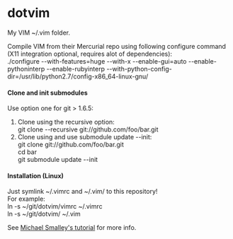 dotvim
======

My VIM ~/.vim folder.

Compile VIM from their Mercurial repo using following configure command (X11 integration optional, requires alot of dependencies):  
./configure --with-features=huge --with-x  --enable-gui=auto --enable-pythoninterp --enable-rubyinterp --with-python-config-dir=/usr/lib/python2.7/config-x86_64-linux-gnu/

#### Clone and init submodules
Use option one for git > 1.6.5:  
1. Clone using the recursive option:  
git clone --recursive git://github.com/foo/bar.git  
2. Clone using and use submodule update --init:  
git clone git://github.com/foo/bar.git  
cd bar  
git submodule update --init

#### Installation (Linux)
Just symlink ~/.vimrc and ~/.vim/ to this repository!  
For example:  
ln -s ~/git/dotvim/vimrc ~/.vimrc  
ln -s ~/git/dotvim/ ~/.vim

See [Michael Smalley's tutorial](http://blog.smalleycreative.com/tutorials/using-git-and-github-to-manage-your-dotfiles/) for more info.
